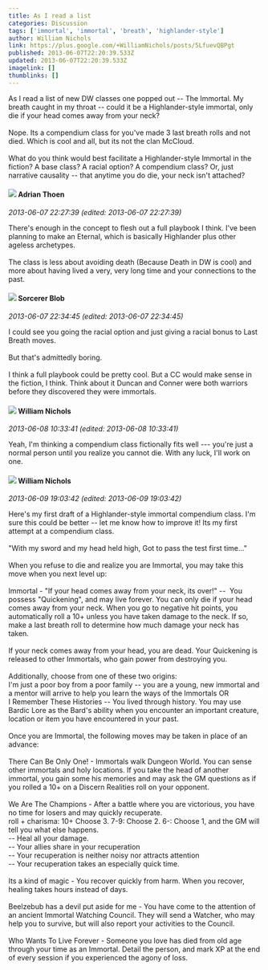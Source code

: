 ```yaml
---
title: As I read a list
categories: Discussion
tags: ['immortal', 'immortal', 'breath', 'highlander-style']
author: William Nichols
link: https://plus.google.com/+WilliamNichols/posts/5LfuevQBPgt
published: 2013-06-07T22:20:39.533Z
updated: 2013-06-07T22:20:39.533Z
imagelink: []
thumblinks: []
---
```


As I read a list of new DW classes one popped out -- The Immortal. My breath caught in my throat -- could it be a Highlander-style immortal, only die if your head comes away from your neck?<br /><br />Nope. Its a compendium class for you&#39;ve made 3 last breath rolls and not died. Which is cool and all, but its not the clan McCloud.<br /><br />What do you think would best facilitate a Highlander-style Immortal in the fiction? A base class? A racial option? A compendium class? Or, just narrative causality -- that anytime you do die, your neck isn&#39;t attached?
<div id='comment z120sjyhmxqmwry0t22chptzuqykv3tdv'>
  <h4><img src='{{site.baseurl}}//images/avatars/113847025671240258531_photo.jpg'> Adrian Thoen</h4>
      <p><cite>2013-06-07 22:27:39 (edited: 2013-06-07 22:27:39)</cite></p>
        <p>There&#39;s enough in the concept to flesh out a full playbook I think. I&#39;ve been planning to make an Eternal, which is basically Highlander plus other ageless archetypes.<br /><br />The class is less about avoiding death (Because Death in DW is cool) and more about having lived a very, very long time and your connections to the past.</p>
</div>
        

<div id='comment z120sjyhmxqmwry0t22chptzuqykv3tdv'>
  <h4><img src='{{site.baseurl}}//images/avatars/115203550155137988258_photo.jpg'> Sorcerer Blob</h4>
      <p><cite>2013-06-07 22:34:45 (edited: 2013-06-07 22:34:45)</cite></p>
        <p>I could see you going the racial option and just giving a racial bonus to Last Breath moves.<br /><br />But that&#39;s admittedly boring.<br /><br />I think a full playbook could be pretty cool. But a CC would make sense in the fiction, I think. Think about it Duncan and Conner were both warriors before they discovered they were immortals.</p>
</div>
        

<div id='comment z120sjyhmxqmwry0t22chptzuqykv3tdv'>
  <h4><img src='{{site.baseurl}}//images/avatars/116087077877793003074_photo.jpg'> William Nichols</h4>
      <p><cite>2013-06-08 10:33:41 (edited: 2013-06-08 10:33:41)</cite></p>
        <p>Yeah, I&#39;m thinking a compendium class fictionally fits well --- you&#39;re just a normal person until you realize you cannot die. With any luck, I&#39;ll work on one.</p>
</div>
        

<div id='comment z120sjyhmxqmwry0t22chptzuqykv3tdv'>
  <h4><img src='{{site.baseurl}}//images/avatars/116087077877793003074_photo.jpg'> William Nichols</h4>
      <p><cite>2013-06-09 19:03:42 (edited: 2013-06-09 19:03:42)</cite></p>
        <p>Here&#39;s my first draft of a Highlander-style immortal compendium class. I&#39;m sure this could be better -- let me know how to improve it! Its my first attempt at a compendium class.<br /><br />&quot;With my sword and my head held high, Got to pass the test first time...&quot;<br /><br />When you refuse to die and realize you are Immortal, you may take this move when you next level up:<br /><br />Immortal - &quot;If your head comes away from your neck, its over!&quot; --  You possess &quot;Quickening&quot;, and may live forever. You can only die if your head comes away from your neck. When you go to negative hit points, you automatically roll a 10+ unless you have taken damage to the neck. If so, make a last breath roll to determine how much damage your neck has taken.<br /><br />If your neck comes away from your head, you are dead. Your Quickening is released to other Immortals, who gain power from destroying you.<br /><br />Additionally, choose from one of these two origins:<br />I&#39;m just a poor boy from a poor family -- you are a young, new immortal and a mentor will arrive to help you learn the ways of the Immortals OR<br />I Remember These Histories -- You lived through history. You may use Bardic Lore as the Bard&#39;s ability when you encounter an important creature, location or item you have encountered in your past.<br /><br />Once you are Immortal, the following moves may be taken in place of an advance:<br /><br />There Can Be Only One! - Immortals walk Dungeon World. You can sense other immortals and holy locations. If you take the head of another immortal, you gain some his memories and may ask the GM questions as if you rolled a 10+ on a Discern Realities roll on your opponent. <br /><br />We Are The Champions - After a battle where you are victorious, you have no time for losers and may quickly recuperate.<br />roll + charisma: 10+ Choose 3. 7-9: Choose 2. 6-: Choose 1, and the GM will tell you what else happens. <br />-- Heal all your damage.<br />-- Your allies share in your recuperation<br />-- Your recuperation is neither noisy nor attracts attention<br />-- Your recuperation takes an especially quick time.<br /><br />Its a kind of magic - You recover quickly from harm. When you recover, healing takes hours instead of days.<br /><br />Beelzebub has a devil put aside for me - You have come to the attention of an ancient Immortal Watching Council. They will send a Watcher, who may help you to survive, but will also report your activities to the Council.<br /><br />Who Wants To Live Forever - Someone you love has died from old age through your time as an Immortal. Detail the person, and mark XP at the end of every session if you experienced the agony of loss.</p>
</div>
        
